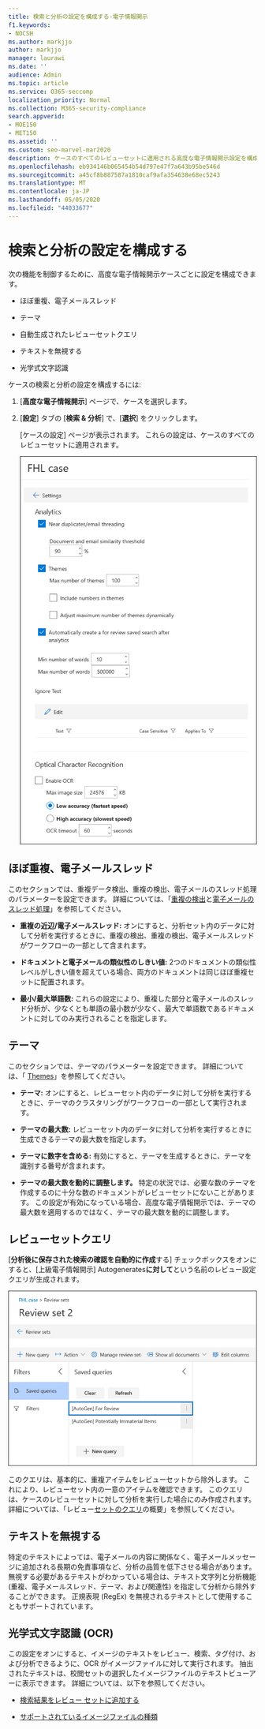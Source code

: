 ```yaml
---
title: 検索と分析の設定を構成する-電子情報開示
f1.keywords:
- NOCSH
ms.author: markjjo
author: markjjo
manager: laurawi
ms.date: ''
audience: Admin
ms.topic: article
ms.service: O365-seccomp
localization_priority: Normal
ms.collection: M365-security-compliance
search.appverid:
- MOE150
- MET150
ms.assetid: ''
ms.custom: seo-marvel-mar2020
description: ケースのすべてのレビューセットに適用される高度な電子情報開示設定を構成します。 これには、分析と OCR の設定が含まれます。
ms.openlocfilehash: eb934146b065454b54d797e47f7a643b95be546d
ms.sourcegitcommit: a45cf8b887587a1810caf9afa354638e68ec5243
ms.translationtype: MT
ms.contentlocale: ja-JP
ms.lasthandoff: 05/05/2020
ms.locfileid: "44033677"
---
```

# <a name="configure-search-and-analytics-settings"></a>検索と分析の設定を構成する

次の機能を制御するために、高度な電子情報開示ケースごとに設定を構成できます。

- ほぼ重複、電子メールスレッド

- テーマ

- 自動生成されたレビューセットクエリ

- テキストを無視する

- 光学式文字認識

ケースの検索と分析の設定を構成するには:

1. [**高度な電子情報開示**] ページで、ケースを選択します。

2. [**設定**] タブの [**検索 & 分析**] で、[**選択**] をクリックします。

   [ケースの設定] ページが表示されます。 これらの設定は、ケースのすべてのレビューセットに適用されます。

   ![高度な電子情報開示ケースの分析と検索の設定を構成する](../media/AeDCaseSettings.png)

## <a name="near-duplicates-and-email-threading"></a>ほぼ重複、電子メールスレッド

このセクションでは、重複データ検出、重複の検出、電子メールのスレッド処理のパラメーターを設定できます。 詳細については、「[重複の検出](near-duplicates.md)と[電子メールのスレッド処理](email-threading.md)」を参照してください。

- **重複の近辺/電子メールスレッド:** オンにすると、分析セット内のデータに対して分析を実行するときに、重複の検出、重複の検出、電子メールスレッドがワークフローの一部として含まれます。

- **ドキュメントと電子メールの類似性のしきい値:** 2つのドキュメントの類似性レベルがしきい値を超えている場合、両方のドキュメントは同じほぼ重複セットに配置されます。

- **最小/最大単語数:** これらの設定により、重複した部分と電子メールのスレッド分析が、少なくとも単語の最小数が少なく、最大で単語数であるドキュメントに対してのみ実行されることを指定します。

## <a name="themes"></a>テーマ

このセクションでは、テーマのパラメーターを設定できます。 詳細については、「 [Themes](themes-in-advanced-ediscovery.md)」を参照してください。

- **テーマ:** オンにすると、レビューセット内のデータに対して分析を実行するときに、テーマのクラスタリングがワークフローの一部として実行されます。

- **テーマの最大数:** レビューセット内のデータに対して分析を実行するときに生成できるテーマの最大数を指定します。

- **テーマに数字を含める:** 有効にすると、テーマを生成するときに、テーマを識別する番号が含まれます。 

- **テーマの最大数を動的に調整します。** 特定の状況では、必要な数のテーマを作成するのに十分な数のドキュメントがレビューセットにないことがあります。 この設定が有効になっている場合、高度な電子情報開示では、テーマの最大数を適用するのではなく、テーマの最大数を動的に調整します。

## <a name="review-set-query"></a>レビューセットクエリ

[**分析後に保存された検索の確認を自動的に作成**する] チェックボックスをオンにすると、[上級電子情報開示] Autogenerates**に対して**という名前のレビュー設定クエリが生成されます。 

![のレビュー用に自動生成されたクエリ](../media/AeDForReviewQuery.png)

このクエリは、基本的に、重複アイテムをレビューセットから除外します。 これにより、レビューセット内の一意のアイテムを確認できます。 このクエリは、ケースのレビューセットに対して分析を実行した場合にのみ作成されます。 詳細については、「レビュー[セットのクエリ](review-set-search.md)の概要」を参照してください。

## <a name="ignore-text"></a>テキストを無視する

特定のテキストによっては、電子メールの内容に関係なく、電子メールメッセージに追加される長期の免責事項など、分析の品質を低下させる場合があります。 無視する必要があるテキストがわかっている場合は、テキスト文字列と分析機能 (重複、電子メールスレッド、テーマ、および関連性) を指定して分析から除外することができます。 正規表現 (RegEx) を無視されるテキストとして使用することもサポートされています。 

## <a name="optical-character-recognition-ocr"></a>光学式文字認識 (OCR)

この設定をオンにすると、イメージのテキストをレビュー、検索、タグ付け、および分析できるように、OCR がイメージファイルに対して実行されます。 抽出されたテキストは、校閲セットの選択したイメージファイルのテキストビューアーに表示できます。 詳細については、以下を参照してください。

- [検索結果をレビュー セットに追加する](add-data-to-review-set.md#optical-character-recognition)

- [サポートされているイメージファイルの種類](supported-filetypes-ediscovery20.md#image)
